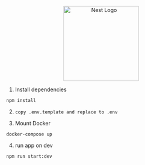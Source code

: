 <p align="center">
  <a href="http://nestjs.com/" target="blank"><img src="https://nestjs.com/img/logo-small.svg" width="200" alt="Nest Logo" /></a>
</p>

1. Install dependencies 
  ``` 
  npm install 
  ```
2. ```copy .env.template and replace to .env```

3. Mount Docker
```
docker-compose up
```
4. run app on dev
```
npm run start:dev
```